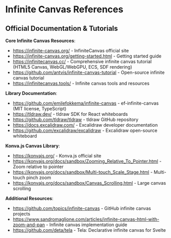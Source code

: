 # Infinite Canvas References

## Official Documentation & Tutorials

**Core Infinite Canvas Resources**:
- https://infinite-canvas.org/ - InfiniteCanvas official site
- https://infinite-canvas.org/getting-started.html - Getting started guide
- https://infinitecanvas.cc/ - Comprehensive infinite canvas tutorial (HTML5 Canvas, WebGL/WebGPU, ECS, SDF rendering)
- https://github.com/antvis/infinite-canvas-tutorial - Open-source infinite canvas tutorial
- https://infinitecanvas.tools/ - Infinite canvas tools and resources

**Library Documentation**:
- https://github.com/emilefokkema/infinite-canvas - ef-infinite-canvas (MIT license, TypeScript)
- https://tldraw.dev/ - tldraw SDK for React whiteboards
- https://github.com/tldraw/tldraw - tldraw GitHub repository
- https://docs.excalidraw.com/ - Excalidraw developer documentation
- https://github.com/excalidraw/excalidraw - Excalidraw open-source whiteboard

**Konva.js Canvas Library**:
- https://konvajs.org/ - Konva.js official site
- https://konvajs.org/docs/sandbox/Zooming_Relative_To_Pointer.html - Zoom relative to pointer
- https://konvajs.org/docs/sandbox/Multi-touch_Scale_Stage.html - Multi-touch pinch zoom
- https://konvajs.org/docs/sandbox/Canvas_Scrolling.html - Large canvas scrolling

**Additional Resources**:
- https://github.com/topics/infinite-canvas - GitHub infinite canvas projects
- https://www.sandromaglione.com/articles/infinite-canvas-html-with-zoom-and-pan - Infinite canvas implementation guide
- https://github.com/deta/tela - Tela: Declarative infinite canvas for Svelte